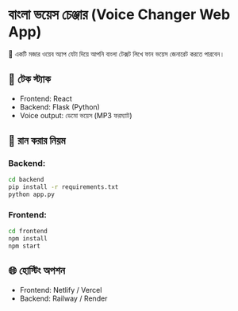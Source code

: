 # বাংলা ভয়েস চেঞ্জার (Voice Changer Web App)

🎤 একটি মজার ওয়েব অ্যাপ যেটা দিয়ে আপনি বাংলা টেক্সট লিখে ফান ভয়েস জেনারেট করতে পারবেন।

## 🔧 টেক স্ট্যাক
- Frontend: React
- Backend: Flask (Python)
- Voice output: ডেমো ভয়েস (MP3 ফরম্যাট)

## 🚀 রান করার নিয়ম

### Backend:
```bash
cd backend
pip install -r requirements.txt
python app.py
```

### Frontend:
```bash
cd frontend
npm install
npm start
```

## 🌐 হোস্টিং অপশন
- Frontend: Netlify / Vercel
- Backend: Railway / Render